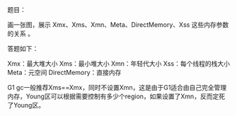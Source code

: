 题目：

画一张图，展示 Xmx、Xms、Xmn、Meta、DirectMemory、Xss 这些内存参数的关系  。

答题如下：

Xmx：最大堆大小
Xms：最小堆大小
Xmn：年轻代大小
Xss：每个线程的栈大小
Meta：元空间
DirectMemory：直接内存

G1 gc一般推荐Xms==Xmx，同时不设置Xmn，这是由于G1适合由自己完全管理内存，Young区可以根据需要控制有多少个region，如果设置了Xmn，反而定死了Young区。
